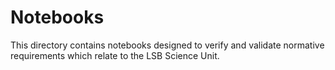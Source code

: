 # Notebooks

This directory contains notebooks designed to verify and validate normative requirements which relate to the LSB Science Unit.


